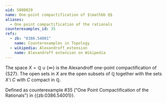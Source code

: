 ```yaml
---
uid: S000029
name: One-point compactification of $\mathbb Q$
aliases:
  - One point compactification of the rationals
counterexamples_id: 35
refs:
  - zb: "0386.54001" 
    name: Counterexamples in Topology
  - wikipedia: Alexandroff_extension
    name: Alexandroff extension on Wikipedia
---
```


The space $X = \mathbb{Q} \cup \{\infty\}$ is the Alexandroff one-point compactification of {S27}.
The open sets in $X$ are the open subsets of $\mathbb Q$ together with the sets $X\setminus C$ with $C$ compact in $\mathbb Q$.

Defined as counterexample #35 ("One Point Compactification of the Rationals")
in {{zb:0386.54001}}.
